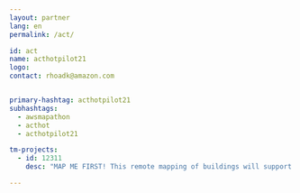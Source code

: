 ```yaml
---
layout: partner
lang: en
permalink: /act/

id: act
name: acthotpilot21
logo: 
contact: rhoadk@amazon.com


primary-hashtag: acthotpilot21
subhashtags:
  - awsmapathon
  - acthot
  - acthotpilot21

tm-projects:
  - id: 12311
    desc: "MAP ME FIRST! This remote mapping of buildings will support the identification and characterization of settlements, as well as the implementation of planned activities and largely the generation of data for humanitarian activities."

---
```

